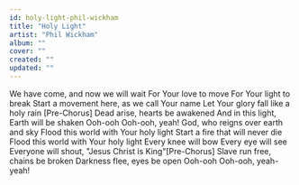 ```yaml
---
id: holy-light-phil-wickham
title: "Holy Light"
artist: "Phil Wickham"
album: ""
cover: ""
created: ""
updated: ""
---
```


We have come, and now we will wait
For Your love to move
For Your light to break
Start a movement here, as we call Your name
Let Your glory fall like a holy rain
[Pre-Chorus]
Dead arise, hearts be awakened
And in this light, Earth will be shaken
Ooh-ooh
Ooh-ooh, yeah!
God, who reigns over earth and sky
Flood this world with Your holy light
Start a fire that will never die
Flood this world with Your holy light
Every knee will bow
Every eye will see
Everyone will shout, "Jesus Christ is King"[Pre-Chorus]
Slave run free, chains be broken
Darkness flee, eyes be open
Ooh-ooh
Ooh-ooh, yeah-yeah!